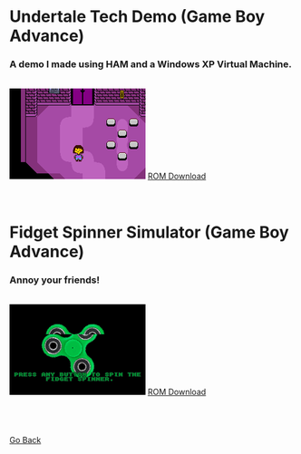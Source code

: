 <html>
<body>
<h1>Undertale Tech Demo (Game Boy Advance)</h1>
<h3>A demo I made using HAM and a Windows XP Virtual Machine.</h3> <br />
<img src="../images/archive-misc/undertale.png">
<a href="../downloads/Undertale Tech Demo.gba">ROM Download</a><br />
<br />
<br />
<h1>Fidget Spinner Simulator (Game Boy Advance)</h1>
<h3>Annoy your friends!</h3> <br />
<img src="../images/archive-misc/fidget.png">
<a href="../downloads/Fidget Spinner Simulator.gba">ROM Download</a><br />
<br />
<br />
</body>
<br />
<br />
<a href="../archive">Go Back</a>
</html>